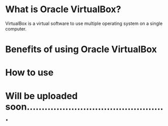 # What is Oracle VirtualBox?

VirtualBox is a virtual software to use multiple operating system on a single computer.

# Benefits of using Oracle VirtualBox

# How to use

# Will be uploaded soon...............................................
